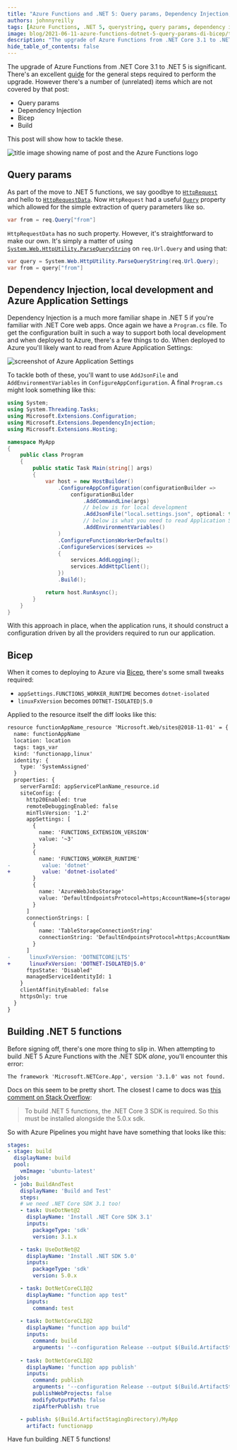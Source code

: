 ```yaml
---
title: "Azure Functions and .NET 5: Query params, Dependency Injection, Bicep & Build"
authors: johnnyreilly
tags: [Azure Functions, .NET 5, querystring, query params, dependency injection, Bicep]
image: blog/2021-06-11-azure-functions-dotnet-5-query-params-di-bicep/title-image.png
description: "The upgrade of Azure Functions from .NET Core 3.1 to .NET 5 is significant. This post shows part of the upgrade: Query params, Dependency Injection, Bicep & Build"
hide_table_of_contents: false
---
```

The upgrade of Azure Functions from .NET Core 3.1 to .NET 5 is significant. There's an excellent [guide](https://codetraveler.io/2021/05/28/creating-azure-functions-using-net-5/) for the general steps required to perform the upgrade. However there's a number of (unrelated) items which are not covered by that post:

- Query params
- Dependency Injection
- Bicep
- Build

This post will show how to tackle these.

![title image showing name of post and the Azure Functions logo](../static/blog/2021-06-11-azure-functions-dotnet-5-query-params-di-bicep/title-image.png)

## Query params

As part of the move to .NET 5 functions, we say goodbye to [`HttpRequest`](https://docs.microsoft.com/en-us/dotnet/api/microsoft.aspnetcore.http.httprequest?view=aspnetcore-5.0) and hello to [`HttpRequestData`](https://docs.microsoft.com/en-us/dotnet/api/microsoft.azure.functions.worker.http.httprequestdata?view=azure-dotnet).  Now `HttpRequest` had a useful [`Query`](https://docs.microsoft.com/en-us/dotnet/api/microsoft.aspnetcore.http.httprequest.query?view=aspnetcore-5.0#Microsoft_AspNetCore_Http_HttpRequest_Query) property which allowed for the simple extraction of query parameters like so.

```cs
var from = req.Query["from"]
```

`HttpRequestData` has no such property.  However, it's straightforward to make our own. It's simply a matter of using [`System.Web.HttpUtility.ParseQueryString`](https://docs.microsoft.com/en-us/dotnet/api/system.web.httputility.parsequerystring?view=net-5.0) on `req.Url.Query` and using that:

```cs
var query = System.Web.HttpUtility.ParseQueryString(req.Url.Query);
var from = query["from"]
```

## Dependency Injection, local development and Azure Application Settings

Dependency Injection is a much more familiar shape in .NET 5 if you're familiar with .NET Core web apps.  Once again we have a `Program.cs` file. To get the configuration built in such a way to support both local development and when deployed to Azure, there's a few things to do. When deployed to Azure you'll likely want to read from Azure Application Settings:

![screenshot of Azure Application Settings](../static/blog/2021-06-11-azure-functions-dotnet-5-query-params-di-bicep/application-settings.png)

To tackle both of these, you'll want to use `AddJsonFile` and `AddEnvironmentVariables` in `ConfigureAppConfiguration`. A final `Program.cs` might look something like this:

```cs
using System;
using System.Threading.Tasks;
using Microsoft.Extensions.Configuration;
using Microsoft.Extensions.DependencyInjection;
using Microsoft.Extensions.Hosting;

namespace MyApp
{
    public class Program
    {
        public static Task Main(string[] args)
        {
            var host = new HostBuilder()
                .ConfigureAppConfiguration(configurationBuilder => 
                    configurationBuilder
                        .AddCommandLine(args)
                        // below is for local development
                        .AddJsonFile("local.settings.json", optional: true, reloadOnChange: true)
                        // below is what you need to read Application Settings in Azure
                        .AddEnvironmentVariables()
                )
                .ConfigureFunctionsWorkerDefaults()
                .ConfigureServices(services =>
                {
                    services.AddLogging();
                    services.AddHttpClient();
                })
                .Build();

            return host.RunAsync();
        }
    }
}
```

With this approach in place, when the application runs, it should construct a configuration driven by all the providers required to run our application.

## Bicep

When it comes to deploying to Azure via [Bicep](https://github.com/Azure/bicep), there's some small tweaks required:

- `appSettings.FUNCTIONS_WORKER_RUNTIME` becomes `dotnet-isolated`
- `linuxFxVersion` becomes `DOTNET-ISOLATED|5.0`

Applied to the resource itself the diff looks like this:

```diff
resource functionAppName_resource 'Microsoft.Web/sites@2018-11-01' = {
  name: functionAppName
  location: location
  tags: tags_var
  kind: 'functionapp,linux'
  identity: {
    type: 'SystemAssigned'
  }
  properties: {
    serverFarmId: appServicePlanName_resource.id
    siteConfig: {
      http20Enabled: true
      remoteDebuggingEnabled: false
      minTlsVersion: '1.2'
      appSettings: [
        {
          name: 'FUNCTIONS_EXTENSION_VERSION'
          value: '~3'
        }
        {
          name: 'FUNCTIONS_WORKER_RUNTIME'
-          value: 'dotnet'
+          value: 'dotnet-isolated'
        }
        {
          name: 'AzureWebJobsStorage'
          value: 'DefaultEndpointsProtocol=https;AccountName=${storageAccountName};AccountKey=${listKeys(resourceId('Microsoft.Storage/storageAccounts', storageAccountName), '2019-06-01').keys[0].value};EndpointSuffix=${environment().suffixes.storage}'
        }
      ]
      connectionStrings: [
        {
          name: 'TableStorageConnectionString'
          connectionString: 'DefaultEndpointsProtocol=https;AccountName=${storageAccountName};AccountKey=${listKeys(resourceId('Microsoft.Storage/storageAccounts', storageAccountName), '2019-06-01').keys[0].value};EndpointSuffix=${environment().suffixes.storage}'
        }
      ]
-      linuxFxVersion: 'DOTNETCORE|LTS'
+      linuxFxVersion: 'DOTNET-ISOLATED|5.0'
      ftpsState: 'Disabled'
      managedServiceIdentityId: 1
    }
    clientAffinityEnabled: false
    httpsOnly: true
  }
}
```

## Building .NET 5 functions

Before signing off, there's one more thing to slip in. When attempting to build .NET 5 Azure Functions with the .NET SDK *alone*, you'll encounter this error: 

```
The framework 'Microsoft.NETCore.App', version '3.1.0' was not found.
```

Docs on this seem to be pretty short. The closest I came to docs was [this comment on Stack Overflow](https://stackoverflow.com/questions/66938752/net-5-the-framework-microsoft-netcore-app-version-3-1-0-was-not-found/66938753#66938753):

> To build .NET 5 functions, the .NET Core 3 SDK is required. So this must be installed alongside the 5.0.x sdk.

So with Azure Pipelines you might have have something that looks like this:

```yml
stages:
- stage: build
  displayName: build
  pool:
    vmImage: 'ubuntu-latest'
  jobs:
  - job: BuildAndTest
    displayName: 'Build and Test'
    steps:
    # we need .NET Core SDK 3.1 too!
    - task: UseDotNet@2
      displayName: 'Install .NET Core SDK 3.1'
      inputs:
        packageType: 'sdk'
        version: 3.1.x

    - task: UseDotNet@2
      displayName: 'Install .NET SDK 5.0'
      inputs:
        packageType: 'sdk'
        version: 5.0.x

    - task: DotNetCoreCLI@2
      displayName: "function app test"
      inputs:
        command: test
        
    - task: DotNetCoreCLI@2
      displayName: "function app build"
      inputs:
        command: build
        arguments: '--configuration Release --output $(Build.ArtifactStagingDirectory)/MyApp'
        
    - task: DotNetCoreCLI@2
      displayName: 'function app publish'
      inputs:
        command: publish
        arguments: '--configuration Release --output $(Build.ArtifactStagingDirectory)/MyApp /p:SourceRevisionId=$(Build.SourceVersion)'
        publishWebProjects: false
        modifyOutputPath: false
        zipAfterPublish: true

    - publish: $(Build.ArtifactStagingDirectory)/MyApp
      artifact: functionapp
```

Have fun building .NET 5 functions!